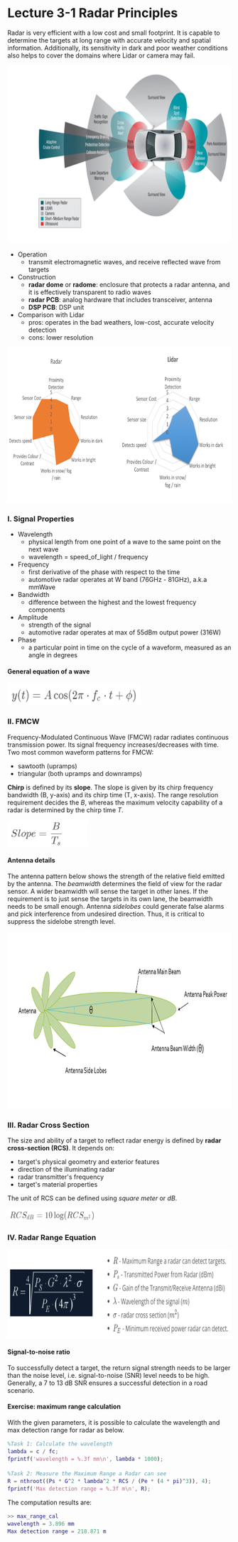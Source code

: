 # Lecture 3-1 Radar Principles

Radar is very efficient with a low cost and small footprint. It is capable to determine the targets at long range with accurate velocity and spatial information. Additionally, its sensitivity in dark and poor weather conditions also helps to cover the domains where Lidar or camera may fail.

<img src="media/radar-sensor-on-av.png" width="800" height="400" />

- Operation
    * transmit electromagnetic waves, and receive reflected wave from targets
- Construction
    * **radar dome** or **radome**: enclosure that protects a radar antenna, and it is effectively transparent to radio waves
    * **radar PCB**: analog hardware that includes transceiver, antenna
    * **DSP PCB**: DSP unit
- Comparison with Lidar
    * pros: operates in the bad weathers, low-cost, accurate velocity detection
    * cons: lower resolution

<img src="media/radar-vs-lidar.png" width="800" height="350" />



### I. Signal Properties

- Wavelength
    * physical length from one point of a wave to the same point on the next wave
    * wavelength = speed_of_light / frequency
- Frequency
    * first derivative of the phase with respect to the time
    * automotive radar operates at W band (76GHz - 81GHz), a.k.a mmWave
- Bandwidth
    * difference between the highest and the lowest frequency components
- Amplitude
    * strength of the signal
    * automotive radar operates at max of 55dBm output power (316W)
- Phase
    * a particular point in time on the cycle of a waveform, measured as an angle in degrees

#### General equation of a wave

<img src="media/general-equation-a-wave.png" width="300" height="50" />



### II. FMCW

Frequency-Modulated Continuous Wave (FMCW) radar radiates continuous transmission power. Its signal frequency increases/decreases with time. Two most common waveform patterns for FMCW:
- sawtooth (upramps)
- triangular (both upramps and downramps)

**Chirp** is defined by its **slope**. The slope is given by its chirp frequency bandwidth (B, y-axis) and its chirp time (T, x-axis). The range resolution requirement decides the *B*, whereas the maximum velocity capability of a radar is determined by the chirp time *T*.

<img src="media/fmcw-slope.png" width="180" height="60" />

#### Antenna details

The antenna pattern below shows the strength of the relative field emitted by the antenna. The *beamwidth* determines the field of view for the radar sensor. A wider beamwidth will sense the target in other lanes. If the requirement is to just sense the targets in its own lane, the beamwidth needs to be small enough. Antenna *sidelobes* could generate false alarms and pick interference from undesired direction. Thus, it is critical to suppress the sidelobe strength level.

<img src="media/antenna-pattern.png" width="800" height="400" />



### III. Radar Cross Section

The size and ability of a target to reflect radar energy is defined by **radar cross-section (RCS)**. It depends on:

- target's physical geometry and exterior features
- direction of the illuminating radar
- radar transmitter's frequency
- target's material properties

The unit of RCS can be defined using *square meter* or *dB*.

<img src="media/rcs-units.png" width="200" height="30" />



### IV. Radar Range Equation

<img src="media/radar-range-equation.png" width="700" height="200" />

#### Signal-to-noise ratio

To successfully detect a target, the return signal strength needs to be larger than the noise level, i.e. signal-to-noise (SNR) level needs to be high. Generally, a 7 to 13 dB SNR ensures a successful detection in a road scenario.

#### Exercise: maximum range calculation

With the given parameters, it is possible to calculate the wavelength and max detection range for radar as below.

```matlab
%Task 1: Calculate the wavelength
lambda = c / fc;
fprintf('wavelength = %.3f mm\n', lambda * 1000);

%Task 2: Measure the Maximum Range a Radar can see
R = nthroot((Ps * G^2 * lambda^2 * RCS / (Pe * (4 * pi)^3)), 4);
fprintf('Max detection range = %.3f m\n', R);
```

The computation results are:

```matlab
>> max_range_cal
wavelength = 3.896 mm
Max detection range = 218.871 m
```

